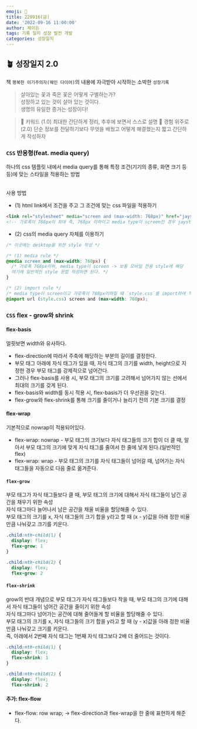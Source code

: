 ```yaml
---
emoji: 🌱
title: 220916(금)
date: '2022-09-16 11:00:00'
author: 제이든
tags: 기록 일지 성장 발전 개발
categories: 성장일지
---
```


## 🪴 성장일지 2.0

책 `행복한 이기주의자(웨인 다이어)`의 내용에 자극받아 시작하는 소박한 `성장기록`

> 살아있는 꽃과 죽은 꽃은 어떻게 구별하는가?<br/>
> 성장하고 있는 것이 살아 있는 것이다.<br/>
> 생명의 유일한 증거는 성장이다!

> 🌳 키워드 (1.0)
> 최대한 간단하게 정리, 추후에 보면서 스스로 설명
> 🍉 경험 위주로 (2.0)
> 단순 정보를 전달하기보다 무엇을 배웠고 어떻게 해결했는지 짧고 간단하게 작성하자

### `CSS` 반응형(feat. media query)

하나의 css 템플릿 내에서 media query를 통해 특정 조건(기기의 종류, 화면 크기 등등)에 맞는 스타일을 적용하는 방법<br/>
<br/>

사용 방법

- (1) html link에서 조건을 주고 그 조건에 맞는 css 파일을 적용하기

```html
<link rel="stylesheet" media="screen and (max-width: 768px)" href="jaystyle.css" />
<!-- 가로폭이 768px이 최대 즉, 768px 이하이고 media type이 screen인 경우 jaystyle.css를 적용한다는 의미 -->
```

- (2) css의 media query 자체를 이용하기

```css
/* 이곳에는 desktop을 위한 style 작성 */

/* (1) media rule */
@media screen and (max-width: 768px) {
  /* 가로폭 768px이하, media type이 screen -> 보통 모바일 전용 style에 해당
  여기에 일반적인 style 문법 작성하면 된다. */
}

/* (2) import rule */
/* media type이 screen이고 가로폭이 768px이하일 때 `style.css`를 import하여 적용한다는 의미*/
@import url (style.css) screen and (max-width: 768px);
```

### `CSS` flex - grow와 shrink

#### flex-basis

얼핏보면 width와 유사하다.

- flex-direction에 따라서 주축에 해당하는 부분의 길이를 결정한다.
- 부모 태그 아래에 자식 태그가 있을 때, 자식 태그의 크기를 width, height으로 지정한 경우 부모 태그를 강제적으로 넘어간다.
- 그러나 flex-basis를 사용 시, 부모 태그의 크기를 고려해서 넘어가지 않는 선에서 최대의 크기를 갖게 된다.
- flex-basis와 width를 동시 적용 시, flex-basis가 더 우선권을 갖는다.
- flex-grow와 flex-shrink를 통해 크기를 줄이거나 늘리기 전의 기본 크기를 결정

#### flex-wrap

기본적으로 nowrap이 적용되어있다.

- flex-wrap: nowrap - 부모 태그의 크기보다 자식 태그들의 크기 합이 더 클 때, 알아서 부모 태그의 크기에 맞게 자식 태그를 줄여서 한 줄에 넣게 된다.(일반적인 flex)
- flex-wrap: wrap - 부모 태그의 크기를 자식 태그들이 넘어갈 때, 넘어가는 자식 태그들을 자동으로 다음 줄로 옮겨준다.

#### `flex-grow`

부모 태그가 자식 태그들보다 클 때, 부모 태그의 크기에 대해서 자식 태그들이 남긴 공간을 채우기 위한 속성<br/>
자식 태그마다 늘어나서 남은 공간을 채울 비율을 할당해줄 수 있다.<br/>
부모 태그의 크기를 x, 자식 태그들의 크기 합을 y라고 할 때 (x - y)값을 아래 정한 비율만큼 나눠갖고 크기를 키운다.

```css
.child:nth-child(1) {
  display: flex;
  flex-grow: 1
}

.child:nth-child(2) {
  display: flex;
  flex-grow: 2
```

#### `flex-shrink`

grow의 반대 개념으로 부모 태그가 자식 태그들보다 작을 때, 부모 태그의 크기에 대해서 자식 태그들이 넘어간 공간을 줄이기 위한 속성<br/>
자식 태그마다 넘어가는 공간에 대해 줄어들게 할 비율을 할당해줄 수 있다.<br/>
부모 태그의 크기를 x, 자식 태그들의 크기 합을 y라고 할 때 (y - x)값을 아래 정한 비율만큼 나눠갖고 크기를 키운다.<br/>
즉, 아래에서 2번째 자식 태그는 1번째 자식 태그보다 2배 더 줄어드는 것이다.

```css
.child:nth-child(1) {
  display: flex;
  flex-shrink: 1
}

.child:nth-child(2) {
  display: flex;
  flex-shrink: 2
```

#### 추가: flex-flow

- flex-flow: row wrap; -> flex-direction과 flex-wrap을 한 줄에 표현하게 해준다.

```toc

```

